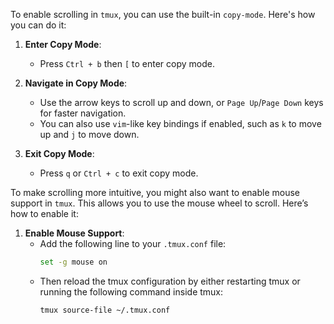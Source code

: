 To enable scrolling in `tmux`, you can use the built-in `copy-mode`. Here's how you can do it:

1. **Enter Copy Mode**:
   - Press `Ctrl + b` then `[` to enter copy mode.

2. **Navigate in Copy Mode**:
   - Use the arrow keys to scroll up and down, or `Page Up`/`Page Down` keys for faster navigation.
   - You can also use `vim`-like key bindings if enabled, such as `k` to move up and `j` to move down.

3. **Exit Copy Mode**:
   - Press `q` or `Ctrl + c` to exit copy mode.

To make scrolling more intuitive, you might also want to enable mouse support in `tmux`. This allows you to use the mouse wheel to scroll. Here’s how to enable it:

1. **Enable Mouse Support**:
   - Add the following line to your `.tmux.conf` file:
     ```bash
     set -g mouse on
     ```
   - Then reload the tmux configuration by either restarting tmux or running the following command inside tmux:
     ```bash
     tmux source-file ~/.tmux.conf
     ```
    